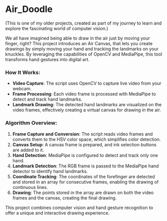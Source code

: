 # Air_Doodle
(This is one of my older projects, created as part of my journey to learn and explore the fascinating world of computer vision.)

We all have imagined being able to draw in the air just by moving your finger, right? This project introduces an Air Canvas, that lets you create drawings by simply moving your hand and tracking the landmarks on your knuckles. By leveraging the capabilities of OpenCV and MediaPipe, this tool transforms hand gestures into digital art.

### How It Works:
- **Video Capture**: The script uses OpenCV to capture live video from your webcam.
- **Frame Processing**: Each video frame is processed with MediaPipe to detect and track hand landmarks.
- **Landmark Drawing**: The detected hand landmarks are visualized on the video frames, effectively creating a virtual canvas for drawing in the air.

### Algorithm Overview:
1. **Frame Capture and Conversion**: The script reads video frames and converts them to the HSV color space, which simplifies color detection.
2. **Canvas Setup**: A canvas frame is prepared, and ink selection buttons are added to it.
3. **Hand Detection**: MediaPipe is configured to detect and track only one hand.
4. **Landmark Detection**: The RGB frame is passed to the MediaPipe hand detector to identify hand landmarks.
5. **Coordinate Tracking**: The coordinates of the forefinger are detected and stored in an array for consecutive frames, enabling the drawing of continuous lines.
6. **Drawing**: The points stored in the array are drawn on both the video frames and the canvas, creating the final drawing.

This project combines computer vision and hand gesture recognition to offer a unique and interactive drawing experience.